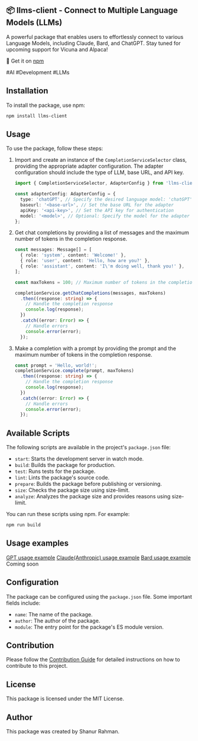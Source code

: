 ## 📦 llms-client - Connect to Multiple Language Models (LLMs)

A powerful package that enables users to effortlessly connect to various Language Models, including Claude, Bard, and ChatGPT. Stay tuned for upcoming support for Vicuna and Alpaca!

🔗 Get it on [npm](https://www.npmjs.com/package/llms-client)

#AI #Development #LLMs

## Installation

To install the package, use npm:

```bash
npm install llms-client
```

## Usage

To use the package, follow these steps:

1. Import and create an instance of the `CompletionServiceSelector` class, providing the appropriate adapter configuration. The adapter configuration should include the type of LLM, base URL, and API key.

   ```typescript
   import { CompletionServiceSelector, AdapterConfig } from 'llms-client';

   const adapterConfig: AdapterConfig = {
     type: 'chatGPT', // Specify the desired language model: 'chatGPT', 'claudeAI', or 'bard'
     baseurl: '<base-url>', // Set the base URL for the adapter
     apiKey: '<api-key>', // Set the API key for authentication
     model: '<model>', // Optional: Specify the model for the adapter (if applicable)
   };
   ```

2. Get chat completions by providing a list of messages and the maximum number of tokens in the completion response.

   ```typescript
   const messages: Message[] = [
     { role: 'system', content: 'Welcome!' },
     { role: 'user', content: 'Hello, how are you?' },
     { role: 'assistant', content: 'I\'m doing well, thank you!' },
   ];

   const maxTokens = 100; // Maximum number of tokens in the completion response

   completionService.getChatCompletions(messages, maxTokens)
     .then((response: string) => {
       // Handle the completion response
       console.log(response);
     })
     .catch((error: Error) => {
       // Handle errors
       console.error(error);
     });
   ```

3. Make a completion with a prompt by providing the prompt and the maximum number of tokens in the completion response.

   ```typescript
   const prompt = 'Hello, world!';
   completionService.complete(prompt, maxTokens)
     .then((response: string) => {
       // Handle the completion response
       console.log(response);
     })
     .catch((error: Error) => {
       // Handle errors
       console.error(error);
     });
   ```

## Available Scripts

The following scripts are available in the project's `package.json` file:

- `start`: Starts the development server in watch mode.
- `build`: Builds the package for production.
- `test`: Runs tests for the package.
- `lint`: Lints the package's source code.
- `prepare`: Builds the package before publishing or versioning.
- `size`: Checks the package size using size-limit.
- `analyze`: Analyzes the package size and provides reasons using size-limit.

You can run these scripts using npm. For example:

```bash
npm run build
```

## Usage examples
[GPT usage example](test/gpt.test.js)
[Claude(Anthropic) usage example](test/claude.test.js)
[Bard usage example](test/bard.test.js) Coming soon

## Configuration

The package can be configured using the `package.json` file. Some important fields include:

- `name`: The name of the package.
- `author`: The author of the package.
- `module`: The entry point for the package's ES module version.

## Contribution

Please follow the [Contribution Guide](CONTRIBUTING.md) for detailed instructions on how to contribute to this project.

## License

This package is licensed under the MIT License.

## Author

This package was created by Shanur Rahman.